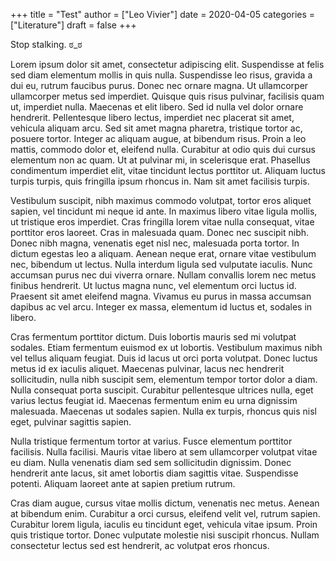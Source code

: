 +++
title = "Test"
author = ["Leo Vivier"]
date = 2020-04-05
categories = ["Literature"]
draft = false
+++

Stop stalking. ಠ\_ಠ

Lorem ipsum dolor sit amet, consectetur adipiscing elit. Suspendisse at felis sed diam elementum mollis in quis nulla. Suspendisse leo risus, gravida a dui eu, rutrum faucibus purus. Donec nec ornare magna. Ut ullamcorper ullamcorper metus sed imperdiet. Quisque quis risus pulvinar, facilisis quam ut, imperdiet nulla. Maecenas et elit libero. Sed id nulla vel dolor ornare hendrerit. Pellentesque libero lectus, imperdiet nec placerat sit amet, vehicula aliquam arcu. Sed sit amet magna pharetra, tristique tortor ac, posuere tortor. Integer ac aliquam augue, at bibendum risus. Proin a leo mattis, commodo dolor et, eleifend nulla. Curabitur at odio quis dui cursus elementum non ac quam. Ut at pulvinar mi, in scelerisque erat. Phasellus condimentum imperdiet elit, vitae tincidunt lectus porttitor ut. Aliquam luctus turpis turpis, quis fringilla ipsum rhoncus in. Nam sit amet facilisis turpis.

Vestibulum suscipit, nibh maximus commodo volutpat, tortor eros aliquet sapien, vel tincidunt mi neque id ante. In maximus libero vitae ligula mollis, ut tristique eros imperdiet. Cras fringilla lorem vitae nulla consequat, vitae porttitor eros laoreet. Cras in malesuada quam. Donec nec suscipit nibh. Donec nibh magna, venenatis eget nisl nec, malesuada porta tortor. In dictum egestas leo a aliquam. Aenean neque erat, ornare vitae vestibulum nec, bibendum ut lectus. Nulla interdum ligula sed vulputate iaculis. Nunc accumsan purus nec dui viverra ornare. Nullam convallis lorem nec metus finibus hendrerit. Ut luctus magna nunc, vel elementum orci luctus id. Praesent sit amet eleifend magna. Vivamus eu purus in massa accumsan dapibus ac vel arcu. Integer ex massa, elementum id luctus et, sodales in libero.

Cras fermentum porttitor dictum. Duis lobortis mauris sed mi volutpat sodales. Etiam fermentum euismod ex ut lobortis. Vestibulum maximus nibh vel tellus aliquam feugiat. Duis id lacus ut orci porta volutpat. Donec luctus metus id ex iaculis aliquet. Maecenas pulvinar, lacus nec hendrerit sollicitudin, nulla nibh suscipit sem, elementum tempor tortor dolor a diam. Nulla consequat porta suscipit. Curabitur pellentesque ultrices nulla, eget varius lectus feugiat id. Maecenas fermentum enim eu urna dignissim malesuada. Maecenas ut sodales sapien. Nulla ex turpis, rhoncus quis nisl eget, pulvinar sagittis sapien.

Nulla tristique fermentum tortor at varius. Fusce elementum porttitor facilisis. Nulla facilisi. Mauris vitae libero at sem ullamcorper volutpat vitae eu diam. Nulla venenatis diam sed sem sollicitudin dignissim. Donec hendrerit ante lacus, sit amet lobortis diam sagittis vitae. Suspendisse potenti. Aliquam laoreet ante at sapien pretium rutrum.

Cras diam augue, cursus vitae mollis dictum, venenatis nec metus. Aenean at bibendum enim. Curabitur a orci cursus, eleifend velit vel, rutrum sapien. Curabitur lorem ligula, iaculis eu tincidunt eget, vehicula vitae ipsum. Proin quis tristique tortor. Donec vulputate molestie nisi suscipit rhoncus. Nullam consectetur lectus sed est hendrerit, ac volutpat eros rhoncus.

